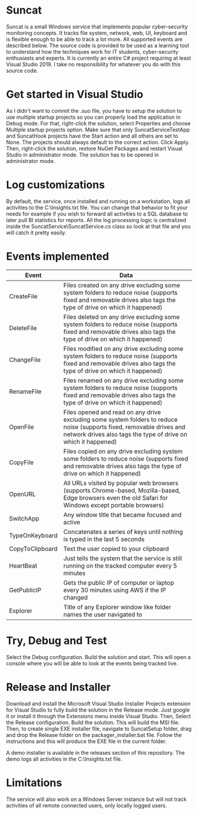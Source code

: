 # Suncat

Suncat is a small Windows service that implements popular cyber-security monitoring concepts. It tracks file system, network, web, UI, keyboard and is flexible enough to be able to track a lot more. All supported events are described below. The source code is provided to be used as a learning tool to understand how the techniques work for IT students, cyber-security enthusiasts and experts. It is currently an entire C# project requiring at least Visual Studio 2019. I take no responsibility for whatever you do with this source code.

# Get started in Visual Studio

As I didn't want to commit the .suo file, you have to setup the solution to use multiple startup projects so you can properly load the application in Debug mode. For that, right-click the solution, select Properties and choose Multiple startup projects option. Make sure that only SuncatServiceTestApp and SuncatHook projects have the Start action and all others are set to None. The projects should always default to the correct action. Click Apply. Then, right-click the solution, restore NuGet Packages and restart Visual Studio in administrator mode. The solution has to be opened in administrator mode.

# Log customizations

By default, the service, once installed and running on a workstation, logs all activities to the C:\Insights.txt file. You can change that behavior to fit your needs for example if you wish to forward all activities to a SQL database to later pull BI statistics for reports. All the log processing logic is centralized inside the SuncatService\SuncatService.cs class so look at that file and you will catch it pretty easily.

# Events implemented

Event|Data
-|-
CreateFile|Files created on any drive excluding some system folders to reduce noise (supports fixed and removable drives also tags the type of drive on which it happened)
DeleteFile|Files deleted on any drive excluding some system folders to reduce noise (supports fixed and removable drives also tags the type of drive on which it happened)
ChangeFile|Files modified on any drive excluding some system folders to reduce noise (supports fixed and removable drives also tags the type of drive on which it happened)
RenameFile|Files renamed on any drive excluding some system folders to reduce noise (supports fixed and removable drives also tags the type of drive on which it happened)
OpenFile|Files opened and read on any drive excluding some system folders to reduce noise (supports fixed, removable drives and network drives also tags the type of drive on which it happened)
CopyFile|Files copied on any drive excluding system some folders to reduce noise (supports fixed and removable drives also tags the type of drive on which it happened)
OpenURL|All URLs visited by popular web browsers (supports Chrome-based, Mozilla-based, Edge browsers even the old Safari for Windows except portable browsers)
SwitchApp|Any window title that became focused and active
TypeOnKeyboard|Concatenates a series of keys until nothing is typed in the last 5 seconds
CopyToClipboard|Text the user copied to your clipboard
HeartBeat|Just tells the system that the service is still running on the tracked computer every 5 minutes
GetPublicIP|Gets the public IP of computer or laptop every 30 minutes using AWS if the IP changed
Explorer|Title of any Explorer window like folder names the user navigated to

# Try, Debug and Test

Select the Debug configuration. Build the solution and start. This will open a console where you will be able to look at the events being tracked live.

# Release and Installer

Download and install the Microsoft Visual Studio Installer Projects extension for Visual Studio to fully build the solution in the Release mode. Just google it or install it through the Extensions menu inside Visual Studio. Then, Select the Release configuration. Build the solution. This will build the MSI file. Then, to create single EXE installer file, navigate to SuncatSetup folder, drag and drop the Release folder on the packager_installer.bat file. Follow the instructions and this will produce the EXE file in the current folder.

A demo installer is available in the releases section of this repository. The demo logs all activities in the C:\Insights.txt file.

# Limitations

The service will also work on a Windows Server instance but will not track activities of all remote connected users, only locally logged users.